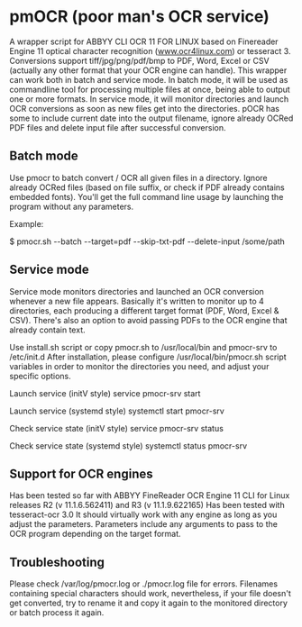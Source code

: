 # pmOCR (poor man's OCR service)

A wrapper script for ABBYY CLI OCR 11 FOR LINUX based on Finereader Engine 11 optical character recognition (www.ocr4linux.com) or tesseract 3.
Conversions support tiff/jpg/png/pdf/bmp to PDF, Word, Excel or CSV (actually any other format that your OCR engine can handle).
This wrapper can work both in batch and service mode.
In batch mode, it will be used as commandline tool for processing multiple files at once, being able to output one or more formats.
In service mode, it will monitor directories and launch OCR conversions as soon as new files get into the directories.
pOCR has some to include current date into the output filename, ignore already OCRed PDF files and delete input file after successful conversion.

## Batch mode

Use pmocr to batch convert / OCR all given files in a directory. Ignore already OCRed files (based on file suffix, or check if PDF already contains embedded fonts).
You'll get the full command line usage by launching the program without any parameters.

Example:

$ pmocr.sh --batch --target=pdf --skip-txt-pdf --delete-input /some/path

## Service mode

Service mode monitors directories and launched an OCR conversion whenever a new file appears.
Basically it's written to monitor up to 4 directories, each producing a different target format (PDF, Word, Excel & CSV).
There's also an option to avoid passing PDFs to the OCR engine that already contain text.

Use install.sh script or copy pmocr.sh to /usr/local/bin and pmocr-srv to /etc/init.d
After installation, please configure /usr/local/bin/pmocr.sh script variables in order to monitor the directories you need, and adjust your specific options.

Launch service (initV style)
service pmocr-srv start

Launch service (systemd style)
systemctl start pmocr-srv

Check service state (initV style)
service pmocr-srv status

Check service state (systemd style)
systemctl status pmocr-srv

## Support for OCR engines

Has been tested so far with ABBYY FineReader OCR Engine 11 CLI for Linux releases R2 (v 11.1.6.562411) and R3 (v 11.1.9.622165)
Has been tested with tesseract-ocr 3.0
It should virtually work with any engine as long as you adjust the parameters.
Parameters include any arguments to pass to the OCR program depending on the target format.

## Troubleshooting

Please check /var/log/pmocr.log or ./pmocr.log file for errors.
Filenames containing special characters should work, nevertheless, if your file doesn't get converted, try to rename it and copy it again to the monitored directory or batch process it again.
